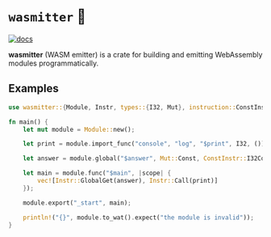 # `wasmitter` 👷

[![docs](https://img.shields.io/badge/docs-passing-success)](https://tchojnacki.github.io/esolangs/wasmitter)

**wasmitter** (WASM emitter) is a crate for building and emitting WebAssembly modules programmatically.

## Examples
```Rust
use wasmitter::{Module, Instr, types::{I32, Mut}, instruction::ConstInstr};

fn main() {
    let mut module = Module::new();

    let print = module.import_func("console", "log", "$print", I32, ());

    let answer = module.global("$answer", Mut::Const, ConstInstr::I32Const(42));

    let main = module.func("$main", |scope| {
        vec![Instr::GlobalGet(answer), Instr::Call(print)]
    });

    module.export("_start", main);

    println!("{}", module.to_wat().expect("the module is invalid"));
}
```

